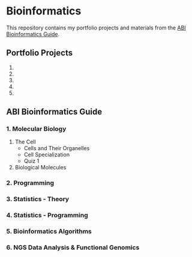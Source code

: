 # Bioinformatics
This repository contains my portfolio projects and materials from the [ABI Bioinformatics Guide](https://edu.abi.am/molecular-biology).

## Portfolio Projects
1. []()
2. []()
3. []()
4. []()
5. []()

## ABI Bioinformatics Guide
### 1. Molecular Biology
1. The Cell
    - Cells and Their Organelles
    - Cell Specialization
    - Quiz 1
3. Biological Molecules
### 2. Programming
### 3. Statistics - Theory
### 4. Statistics - Programming
### 5. Bioinformatics Algorithms
### 6. NGS Data Analysis & Functional Genomics
